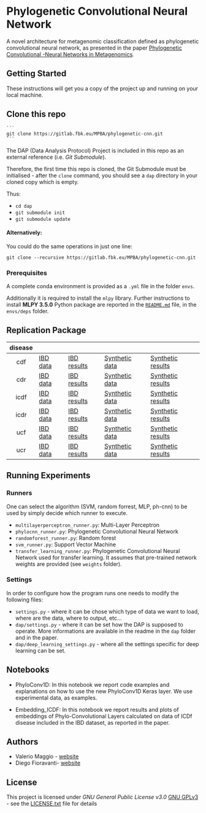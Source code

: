 # Phylogenetic Convolutional Neural Network

A novel architecture for metagenomic classification defined as phylogenetic convolutional neural network, as presented in the paper 
[Phylogenetic Convolutional -Neural Networks in Metagenomics](https://arxiv.org/abs/1709.02268).

## Getting Started

These instructions will get you a copy of the project up and running on your local machine.

## Clone this repo

    ```
    git clone https://gitlab.fbk.eu/MPBA/phylogenetic-cnn.git
    ``` 
    
The DAP (Data Analysis Protocol) Project is included in this repo as an external reference (i.e. *Git Submodule*).

Therefore, the first time this repo is cloned, the Git Submodule must be initialised - after the `clone` command, 
you should see a `dap` directory in your cloned copy which is empty. 

Thus:

* `cd dap`
* `git submodule init`
* `git submodule update`

#### Alternatively:

You could do the same operations in just one line:

`git clone --recursive https://gitlab.fbk.eu/MPBA/phylogenetic-cnn.git`

### Prerequisites

A complete conda environment is provided as a `.yml` file in the folder `envs`. 

Additionally it is required to install the `mlpy` library. Further instructions to install **MLPY 3.5.0** Python package are reported in the 
[`README.md`](envs/deps/README.md) file, in the `envs/deps` folder.

## Replication Package
| disease |                                                                           |                                                                              |                                                                                 |                                                                                    |
|:-------:|---------------------------------------------------------------------------|------------------------------------------------------------------------------|---------------------------------------------------------------------------------|------------------------------------------------------------------------------------|
|   cdf   | [IBD data](https://drive.google.com/open?id=0B5ihbogwrsACZ292WW9Qd0oteFE) | [IBD results](https://drive.google.com/open?id=0BwWtRh6l0dHGUXhwbmpJQ0VMNVU) | [Synthetic data](https://drive.google.com/open?id=0B5ihbogwrsACM3F1M0dIM3NkX0k) | [Synthetic results](https://drive.google.com/open?id=0BwWtRh6l0dHGckJjWlBYQ2gyYjQ) |
|   cdr   | [IBD data](https://drive.google.com/open?id=0B5ihbogwrsACLTJfaEYwNlNZaDg) | [IBD results](https://drive.google.com/open?id=0BwWtRh6l0dHGbVdVNHprSFpvdTg) | [Synthetic data](https://drive.google.com/open?id=0B5ihbogwrsACZHNvd3pocG94RXM) | [Synthetic results](https://drive.google.com/open?id=0BwWtRh6l0dHGU2RHN2VXbWhsdk0) |
|   icdf  | [IBD data](https://drive.google.com/open?id=0B5ihbogwrsACa0I1XzNCSnIzNDA) | [IBD results](https://drive.google.com/open?id=0BwWtRh6l0dHGSjhhOVJFQUZUMHc) | [Synthetic data](https://drive.google.com/open?id=0B5ihbogwrsACTjhBck5fVDV3QnM) | [Synthetic results](https://drive.google.com/open?id=0BwWtRh6l0dHGT2VndEp2QzdSZHM) |
|   icdr  | [IBD data](https://drive.google.com/open?id=0B5ihbogwrsACa0dsRjVzTzkydlk) | [IBD results](https://drive.google.com/open?id=0BwWtRh6l0dHGWjlqdmhucnRFRUU) | [Synthetic data](https://drive.google.com/open?id=0B5ihbogwrsACc2JScTRqUXJfWjQ) | [Synthetic results](https://drive.google.com/open?id=0BwWtRh6l0dHGZ1ZhWVpDQ2oza1E) |
|   ucf   | [IBD data](https://drive.google.com/open?id=0B5ihbogwrsACYWVEOHZzVWZzM1k) | [IBD results](https://drive.google.com/open?id=0BwWtRh6l0dHGYUc2cng5OUpKTk0) | [Synthetic data](https://drive.google.com/open?id=0B5ihbogwrsACOW5rNjAxX1pQbUE) | [Synthetic results](https://drive.google.com/open?id=0BwWtRh6l0dHGX1RNNWhWM1RsREU) |
|   ucr   | [IBD data](https://drive.google.com/open?id=0B5ihbogwrsACRFpwQTVYa1h1ekE) | [IBD results](https://drive.google.com/open?id=0BwWtRh6l0dHGZEJ0eTVEem1QR28) | [Synthetic data](https://drive.google.com/open?id=0B5ihbogwrsACc25OclVvald0N28) | [Synthetic results](https://drive.google.com/open?id=0BwWtRh6l0dHGaWFVbUg0Wm9WNFU) |

## Running Experiments

### Runners

One can select the algorithm (SVM, random forrest, MLP, ph-cnn) to be used by simply decide which runner to execute. 

* `multilayerperceptron_runner.py`: Multi-Layer Perceptron
* `phylocnn_runner.py`: Phylogenetic Convolutional Neural Network
* `randomforest_runner.py`: Random forest
* `svm_runner.py`: Support Vector Machine
* `transfer_learning_runner.py`: Phylogenetic Convolutional Neural Network used for transfer learning. It assumes that pre-trained network weights are provided
(see `weights` folder).

### Settings

In order to configure how the program runs one needs to modify the following files:

* `settings.py` - where it can be chose which type of data we want to load, where are the data, where to output, etc...
* `dap/settings.py` - where it can be set how the DAP is supposed to operate. More informations are available in the readme in the `dap` folder and in the paper.
* `dap/deep_learning_settings.py` - where all the settings specific for deep learning can be set.

## Notebooks

* PhyloConv1D: In this notebook we report code examples and explanations on how to use the new PhyloConv1D Keras layer.
We use experimental data, as examples.

* Embedding_ICDF: In this notebook we report results and plots of embeddings of Phylo-Convolutional Layers 
calculated on data of ICDf disease included in the IBD dataset, as reported in the paper.

## Authors

* Valerio Maggio - [website](http://github.com/leriomaggio)
* Diego Fioravanti- [website](https://is.tuebingen.mpg.de/people/dfioravanti)

## License

This project is licensed under _GNU General Public License v3.0_ [GNU GPLv3](https://choosealicense.com/licenses/gpl-3.0/#) - see the [LICENSE.txt](LICENSE.txt) file for details
